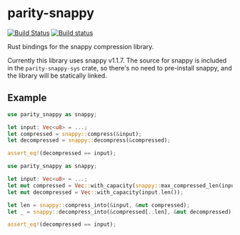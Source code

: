 # parity-snappy

[![Build Status](https://travis-ci.org/paritytech/rust-snappy.svg?branch=master)](https://travis-ci.org/paritytech/rust-snappy)
[![Build status](https://ci.appveyor.com/api/projects/status/rr3ipesm4qqwv7y1?svg=true)](https://ci.appveyor.com/project/andresilva/rust-snappy)

Rust bindings for the snappy compression library.

Currently this library uses snappy v1.1.7. The source for snappy is included in the `parity-snappy-sys` crate, so
there's no need to pre-install snappy, and the library will be statically linked.

## Example

```rust
use parity_snappy as snappy;

let input: Vec<u8> = ...;
let compressed = snappy::compress(&input);
let decompressed = snappy::decompress(&compressed);

assert_eq!(decompressed == input);
```

```rust
use parity_snappy as snappy;

let input: Vec<u8> = ...;
let mut compressed = Vec::with_capacity(snappy::max_compressed_len(input.len()));
let mut decompressed = Vec::with_capacity(input.len());

let len = snappy::compress_into(&input, &mut compressed);
let _ = snappy::decompress_into(&compressed[..len], &mut decompressed);

assert_eq!(decompressed == input);
```
